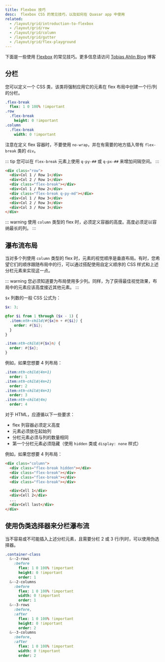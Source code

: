 ```yaml
---
title: Flexbox 技巧
desc:  flexbox CSS 的常见技巧，以及如何在 Quasar app 中使用
related:
  - /layout/grid/introduction-to-flexbox
  - /layout/grid/row
  - /layout/grid/column
  - /layout/grid/gutter
  - /layout/grid/flex-playground
---
```


下面是一些使用 [Flexbox](https://css-tricks.com/snippets/css/a-guide-to-flexbox/) 的常见技巧。更多信息请访问 [Tobias Ahlin Blog](https://tobiasahlin.com/blog/) 博客

## 分栏

您可以定义一个 CSS 类，该类将强制应用它的元素在 flex 布局中创建一个行/列的分栏。

```sass
.flex-break
  flex: 1 0 100% !important
.row
  .flex-break
    height: 0 !important
.column
  .flex-break
    width: 0 !important
```

注意在定义 flex 容器时，不要使用 `no-wrap`，并在有需要的地方插入带有 `flex-break` 类的 `div`。

::: tip
您可以在 `flex-break` 元素上使用  `q-py-##` 或 `q-px-##` 来增加间隔空间。
:::

```html
<div class="row">
  <div>Col 1 / Row 1</div>
  <div>Col 2 / Row 1</div>
  <div class="flex-break"></div>
  <div>Col 1 / Row 2</div>
  <div class="flex-break q-py-md"></div>
  <div>Col 1 / Row 3</div>
  <div>Col 2 / Row 3</div>
  <div>Col 3 / Row 3</div>
</div>
```

<doc-example title="行分栏" file="grid/BreakRow" />

::: warning
使用 `column` 类型的 flex 时，必须定义容器的高度。高度必须足以容纳最长的列。
:::

<doc-example title="列分栏" file="grid/BreakColumn" />

## 瀑布流布局

当对多个列使用 `column` 类型的 flex 时，元素的视觉顺序是垂直布局。有时，您希望它们的顺序跟随布局中的行，可以通过搭配使用自定义顺序的 CSS 样式和上述分栏元素来实现这一点。

::: warning
您必须知道要为布局使用多少列。同样，为了获得最佳视觉效果，布局中的元素应该高度接近其他元素。
:::

`$x` 列数的一般 CSS 公式为：

```scss
$x: 3;

@for $i from 1 through ($x - 1) {
  .item:nth-child(#{$x}n + #{$i}) {
    order: #{$i};
  }
}

.item:nth-child(#{$x}n) {
  order: #{$x};
}
```

例如，如果您想要 4 列布局：

```sass
.item:nth-child(4n+1)
  order: 1
.item:nth-child(4n+2)
  order: 2
.item:nth-child(4n+3)
  order: 3
.item:nth-child(4n)
  order: 4
```

对于 HTML，应遵循以下一些要求：

- flex 列容器必须定义高度
- 元素必须放在起始列
- 分栏元素必须与列的数量相同
- 第一个分栏元素必须隐藏（使用 `hidden` 类或 `display: none` 样式）

例如，如果您想要 4 列布局：

```html
<div class="column">
  <div class="flex-break hidden"></div>
  <div class="flex-break"></div>
  <div class="flex-break"></div>
  <div class="flex-break"></div>

  <div>Cell 1</div>
  <div>Cell 2</div>
  ...
  <div>Cell last</div>
</div>
```

<doc-example title="瀑布流" file="grid/Masonry" />

## 使用伪类选择器来分栏瀑布流

当不容易或不可能插入上述分栏元素，且需要分栏 2 或 3 行/列时，可以使用伪选择器。

```sass
.container-class
  &--2-rows
    :before
      flex: 1 0 100% !important
      height: 0 !important
      order: 1
  &--2-columns
    :before
      flex: 1 0 100% !important
      width: 0 !important
      order: 1
  &--3-rows
    :before,
    :after
      flex: 1 0 100% !important
      height: 0 !important
      order: 2
  &--3-columns
    :before,
    :after
      flex: 1 0 100% !important
      width: 0 !important
      order: 2
```

<doc-example title="表格式的瀑布流" file="grid/MasonryTableGrid" />
